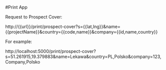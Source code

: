 #Print App

Request to Prospect Cover:

http://{{url}}/print/prospect-cover?s={{lat,lng}}&name={{projectName}}&country={{code,name}}&company={{id,name,country}}

For example:

http://localhost:5000/print/prospect-cover?s=51.261915,19.379883&name=Lekawa&country=PL,Polsko&company=123,Company,Polsko
